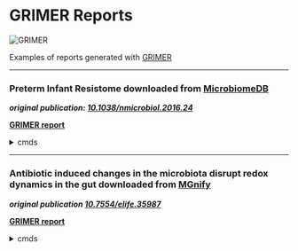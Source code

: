 # GRIMER Reports

![GRIMER](grimer/img/logo.png)

Examples of reports generated with [GRIMER](https://github.com/pirovc/grimer)

---

### Preterm Infant Resistome downloaded from [MicrobiomeDB](https://microbiomedb.org/mbio/app/record/dataset/DS_82fe0308e2) 

***original publication: [10.1038/nmicrobiol.2016.24](https://doi.org/10.1038/nmicrobiol.2016.24)***

**[GRIMER report](https://pirovc.github.io/grimer-reports/microbiomedb/ResistomeAmplicon.html)**

<details>
<summary>cmds</summary>
<pre>
wget https://microbiomedb.org/common/downloads/release-22/82fe0308e2032de2041694df6592ba542ea84b86/ResistomeAmplicon.16s_DADA2.taxon_abundance.biom
wget https://microbiomedb.org/common/downloads/release-22/82fe0308e2032de2041694df6592ba542ea84b86/ResistomeAmplicon.16s_DADA2.taxon_abundance.tsv
grimer -c grimer/config/default.yaml -i ResistomeAmplicon.16s_DADA2.taxon_abundance.biom -m ResistomeAmplicon.16s_DADA2.sample_details.tsv -d -g -t ncbi -r superkingdom phylum class order family genus species --title "MicrobiomeDB Preterm Infant Resistome (V4)" -o ResistomeAmplicon.html
</pre>
</details>

---

### Antibiotic induced changes in the microbiota disrupt redox dynamics in the gut downloaded from [MGnify](https://www.ebi.ac.uk/metagenomics/studies/MGYS00005180)

***original publication [10.7554/elife.35987](https://doi.org/10.7554/elife.35987)***

**[GRIMER report](https://pirovc.github.io/grimer-reports/mgnify/MGYS00005180.html)**

<details>
<summary>cmds</summary>
<pre>
# Download
STUDYACC="MGYS00005180"
grimer/scripts/mgnify_download.py $STUDYACC mgnify/
# Select largest profile available and metadata
TABLE=$(ls -S mgnify/${PREFIX}*taxonomy_abundances*.tsv.gz | head -n 1)
METADATA="mgnify/${STUDYACC}_metadata.tsv.gz"
grimer -c config/default.yaml -i $TABLE -m $METADATA -f ";" --obs-replace '^.+__' '' '_' ' ' -r superkingdom kingdom phylum class order family genus species -t ncbi -d -g -o "mgnify/${STUDYACC}.html" --title "MGnify ${STUDYACC}"  
</pre>
</details>

</details>
